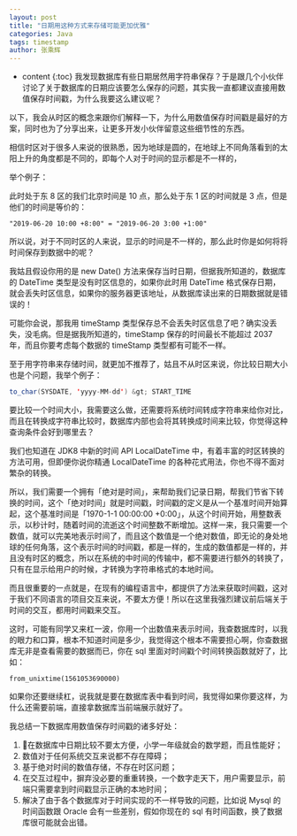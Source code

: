 ```yaml
---
layout: post
title: "日期用这种方式来存储可能更加优雅"
categories: Java
tags: timestamp
author: 张乘辉
---
```


* content
{:toc}
我发现数据库有些日期居然用字符串保存？于是跟几个小伙伴讨论了关于数据库的日期应该要怎么保存的问题，其实我一直都建议直接用数值保存时间戳，为什么我要这么建议呢？

以下，我会从时区的概念来跟你们解释一下，为什么用数值保存时间戳是最好的方案，同时也为了分享出来，让更多开发小伙伴留意这些细节性的东西。













相信时区对于很多人来说的很熟悉，因为地球是圆的，在地球上不同角落看到的太阳上升的角度都是不同的，即每个人对于时间的显示都是不一样的，

举个例子：

此时处于东 8 区的我们北京时间是 10 点，那么处于东 1 区的时间就是 3 点，但是他们的时间是等价的：

```
"2019-06-20 10:00 +8:00" = "2019-06-20 3:00 +1:00"
```

所以说，对于不同时区的人来说，显示的时间是不一样的，那么此时你是如何将将时间保存到数据中的呢？

我姑且假设你用的是 new Date() 方法来保存当时日期，但据我所知道的，数据库的 DateTime 类型是没有时区信息的，如果你此时用 DateTime 格式保存日期，就会丢失时区信息，如果你的服务器更该地址，从数据库读出来的日期数据就是错误的！

可能你会说，那我用 timeStamp 类型保存总不会丢失时区信息了吧？确实没丢失，没毛病。但是据我所知道的，timeStamp 保存的时间最长不能超过 2037 年，而且你要考虑每个数据的 timeStamp 类型都有可能不一样。

至于用字符串来存储时间，就更加不推荐了，姑且不从时区来说，你比较日期大小也是个问题，我举个例子：

```java
to_char(SYSDATE, 'yyyy-MM-dd') &gt; START_TIME
```

要比较一个时间大小，我需要这么做，还需要将系统时间转成字符串来给你对比，而且在转换成字符串比较时，数据库内部也会将其转换成时间来比较，你觉得这种查询条件会好到哪里去？

我们也知道在 JDK8 中新的时间 API  LocalDateTime 中，有着丰富的时区转换的方法可用，但即便你说你精通 LocalDateTime 的各种花式用法，你也不得不面对繁杂的转换。

所以，我们需要一个拥有「绝对是时间」，来帮助我们记录日期，帮我们节省下转换的时间，这个「绝对时间」就是时间戳，时间戳的定义是从一个基准时间开始算起，这个基准时间是「1970-1-1 00:00:00 +0:00」，从这个时间开始，用整数表示，以秒计时，随着时间的流逝这个时间整数不断增加。这样一来，我只需要一个数值，就可以完美地表示时间了，而且这个数值是一个绝对数值，即无论的身处地球的任何角落，这个表示时间的时间戳，都是一样的，生成的数值都是一样的，并且没有时区的概念，所以在系统的中时间的传输中，都不需要进行额外的转换了，只有在显示给用户的时候，才转换为字符串格式的本地时间。

而且很重要的一点就是，在现有的编程语言中，都提供了方法来获取时间戳，这对于我们不同语言的项目交互来说，不要太方便！所以在这里我强烈建议前后端关于时间的交互，都用时间戳来交互。

这时，可能有同学又来杠一波，你用一个出数值来表示时间，我查数据库时，以我的眼力和口算，根本不知道时间是多少，我觉得这个根本不需要担心啊，你查数据库无非是查看需要的数据而已，你在 sql 里面对时间戳个时间转换函数就好了，比如：

```
from_unixtime(1561053690000)
```

如果你还要继续杠，说我就是要在数据库表中看到时间，我觉得如果你要这样，为什么还需要前端，直接拿数据库当前端展示就好了。



我总结一下数据库用数值保存时间戳的诸多好处：

1. 在数据库中日期比较不要太方便，小学一年级就会的数学题，而且性能好；
2. 数值对于任何系统交互来说都不存在障碍；
3. 基于绝对时间的数值存储，不存在时区问题；
4. 在交互过程中，摒弃没必要的重重转换，一个数字走天下，用户需要显示，前端只需要拿到时间戳显示正确的本地时间；
5. 解决了由于各个数据库对于时间实现的不一样导致的问题，比如说 Mysql 的时间函数跟 Oracle 会有一些差别，假如你现在的 sql 有时间函数，换了数据库很可能就会出错。



